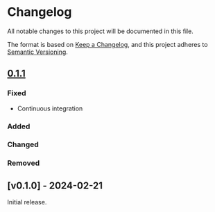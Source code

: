 <!---
Changelog headings can be any of:

Added: for new features.
Changed: for changes in existing functionality.
Deprecated: for soon-to-be removed features.
Removed: for now removed features.
Fixed: for any bug fixes.
Security: in case of vulnerabilities.
-->

# Changelog

All notable changes to this project will be documented in this file.

The format is based on [Keep a Changelog](https://keepachangelog.com/en/1.1.0/),
and this project adheres to [Semantic Versioning](https://semver.org/spec/v2.0.0.html).

## [0.1.1]

### Fixed
- Continuous integration

### Added

### Changed

### Removed

## [v0.1.0] - 2024-02-21

Initial release.

[unreleased]: https://github.com/brynpickering/python_boilerplate/compare/v0.1.1...main
[0.1.1]: https://github.com/brynpickering/python_boilerplate/compare/0.1.0...0.1.1
[0.1.0]: https://github.com/brynpickering/python_boilerplate/compare/17f28219ffb76e6d757f4b5ce31ccd2293855702...0.1.0
